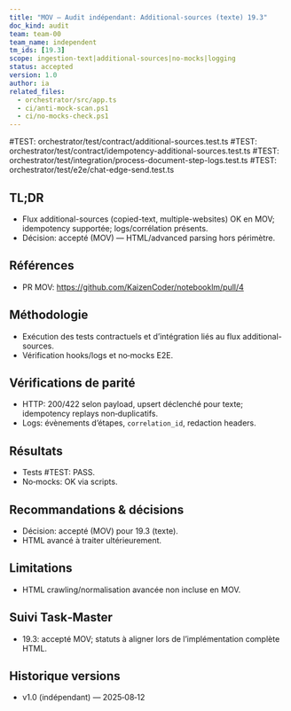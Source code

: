 ```yaml
---
title: "MOV — Audit indépendant: Additional-sources (texte) 19.3"
doc_kind: audit
team: team-00
team_name: independent
tm_ids: [19.3]
scope: ingestion-text|additional-sources|no-mocks|logging
status: accepted
version: 1.0
author: ia
related_files:
  - orchestrator/src/app.ts
  - ci/anti-mock-scan.ps1
  - ci/no-mocks-check.ps1
---
```


#TEST: orchestrator/test/contract/additional-sources.test.ts
#TEST: orchestrator/test/contract/idempotency-additional-sources.test.ts
#TEST: orchestrator/test/integration/process-document-step-logs.test.ts
#TEST: orchestrator/test/e2e/chat-edge-send.test.ts

## TL;DR
- Flux additional-sources (copied-text, multiple-websites) OK en MOV; idempotency supportée; logs/corrélation présents.
- Décision: accepté (MOV) — HTML/advanced parsing hors périmètre.

## Références
- PR MOV: https://github.com/KaizenCoder/notebooklm/pull/4

## Méthodologie
- Exécution des tests contractuels et d’intégration liés au flux additional-sources.
- Vérification hooks/logs et no‑mocks E2E.

## Vérifications de parité
- HTTP: 200/422 selon payload, upsert déclenché pour texte; idempotency replays non‑duplicatifs.
- Logs: évènements d’étapes, `correlation_id`, redaction headers.

## Résultats
- Tests #TEST: PASS.
- No‑mocks: OK via scripts.

## Recommandations & décisions
- Décision: accepté (MOV) pour 19.3 (texte).
- HTML avancé à traiter ultérieurement.

## Limitations
- HTML crawling/normalisation avancée non incluse en MOV.

## Suivi Task‑Master
- 19.3: accepté MOV; statuts à aligner lors de l’implémentation complète HTML.

## Historique versions
- v1.0 (indépendant) — 2025‑08‑12
